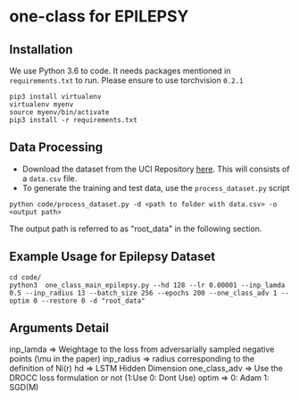 # one-class for EPILEPSY 

## Installation
We use Python 3.6 to code. It needs packages mentioned in `requirements.txt` to run. Please ensure to use torchvision `0.2.1`
```
pip3 install virtualenv
virtualenv myenv
source myenv/bin/activate
pip3 install -r requirements.txt
```

## Data Processing
* Download the dataset from the UCI Repository [here](https://archive.ics.uci.edu/ml/datasets/Epileptic+Seizure+Recognition). This will consists of a `data.csv` file. 
* To generate the training and test data, use the `process_dataset.py` script
```
python code/process_dataset.py -d <path to folder with data.csv> -o <output path>
```
The output path is referred to as "root_data" in the following section.

## Example Usage for Epilepsy Dataset
```
cd code/   
python3  one_class_main_epilepsy.py --hd 128 --lr 0.00001 --inp_lamda 0.5 --inp_radius 13 --batch_size 256 --epochs 200 --one_class_adv 1 --optim 0 --restore 0 -d "root_data"
```

## Arguments Detail
inp_lamda => Weightage to the loss from adversarially sampled negative points (\mu in the paper)
inp_radius => radius corresponding to the definition of Ni(r)
hd => LSTM Hidden Dimension
one_class_adv => Use the DROCC loss formulation or not (1:Use  0: Dont Use)
optim => 0: Adam   1: SGD(M)


